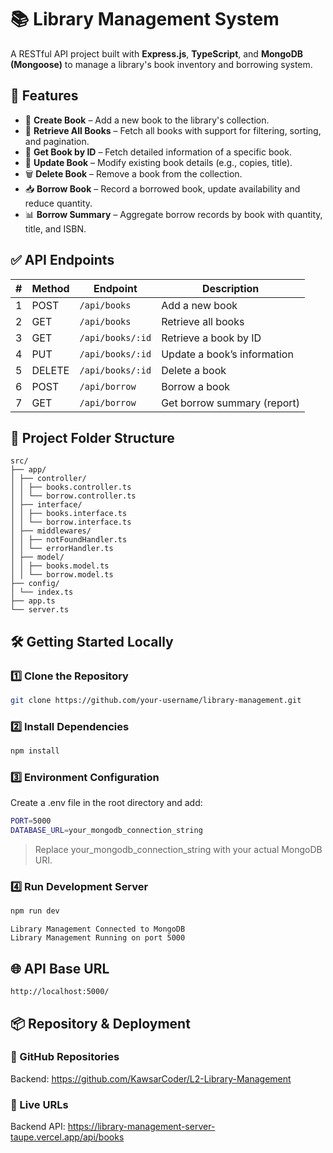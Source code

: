 # 📚 Library Management System

A RESTful API project built with **Express.js**, **TypeScript**, and **MongoDB (Mongoose)** to manage a library's book inventory and borrowing system.

## 🚀 Features

- 📘 **Create Book** – Add a new book to the library's collection.
- 📗 **Retrieve All Books** – Fetch all books with support for filtering, sorting, and pagination.
- 📙 **Get Book by ID** – Fetch detailed information of a specific book.
- 📒 **Update Book** – Modify existing book details (e.g., copies, title).
- 🗑️ **Delete Book** – Remove a book from the collection.
- 📥 **Borrow Book** – Record a borrowed book, update availability and reduce quantity.
- 📊 **Borrow Summary** – Aggregate borrow records by book with quantity, title, and ISBN.



## ✅ API Endpoints

| #   | Method | Endpoint           | Description                  |
| --- | ------ | ------------------ | ---------------------------- |
| 1   | POST   | `/api/books`       | Add a new book               |
| 2   | GET    | `/api/books`       | Retrieve all books           |
| 3   | GET    | `/api/books/:id`   | Retrieve a book by ID        |
| 4   | PUT    | `/api/books/:id`   | Update a book’s information  |
| 5   | DELETE | `/api/books/:id`   | Delete a book                |
| 6   | POST   | `/api/borrow`      | Borrow a book                |
| 7   | GET    | `/api/borrow`      | Get borrow summary (report)  |



## 📁 Project Folder Structure

```
src/
├── app/
│ ├── controller/
│ │ ├── books.controller.ts
│ │ └── borrow.controller.ts
│ ├── interface/
│ │ ├── books.interface.ts
│ │ └── borrow.interface.ts
│ ├── middlewares/
│ │ ├── notFoundHandler.ts
│ │ └── errorHandler.ts
│ ├── model/
│ │ ├── books.model.ts
│ │ └── borrow.model.ts
├── config/
│ └── index.ts
├── app.ts
└── server.ts
```


## 🛠️ Getting Started Locally

### 1️⃣ Clone the Repository

```bash
git clone https://github.com/your-username/library-management.git
```
### 2️⃣ Install Dependencies
```bash
npm install
```
### 3️⃣ Environment Configuration
Create a .env file in the root directory and add:

```bash
PORT=5000
DATABASE_URL=your_mongodb_connection_string
```

> Replace your_mongodb_connection_string with your actual MongoDB URI.

### 4️⃣ Run Development Server

```bash
npm run dev
```

```vbnet
Library Management Connected to MongoDB
Library Management Running on port 5000
```

## 🌐 API Base URL

```arduino
http://localhost:5000/
```

## 📦 Repository & Deployment
### 🔗 GitHub Repositories

Backend: https://github.com/KawsarCoder/L2-Library-Management

### 🚀 Live URLs

Backend API: https://library-management-server-taupe.vercel.app/api/books
